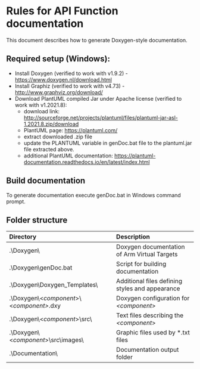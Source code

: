 # Rules for API Function documentation
This document describes how to generate Doxygen-style documentation.

## Required setup (Windows):

- Install Doxygen (verified to work with v1.9.2) - https://www.doxygen.nl/download.html
- Install Graphiz (verified to work with v4.73) - http://www.graphviz.org/download/
- Download PlantUML compiled Jar under Apache license (verified to work with v1.2021.8):
  - download link:  http://sourceforge.net/projects/plantuml/files/plantuml-jar-asl-1.2021.8.zip/download
  - PlantUML page: https://plantuml.com/
  - extract downloaded .zip file
  - update the PLANTUML variable in genDoc.bat file to the plantuml.jar file extracted above.
  - additional PlantUML documentation: https://plantuml-documentation.readthedocs.io/en/latest/index.html

## Build documentation
To generate documentation execute genDoc.bat in Windows command prompt.

## Folder structure

Directory      | Description
:--------------|:--------------------------------------------------
.\Doxygen\                        | Doxygen documentation of Arm Virtual Targets
.\Doxygen\genDoc.bat              | Script for building documentation
.\Doxygen\Doxygen_Templates\      | Additional files defining styles and appearance
.\Doxygen\\&lt;<i>component</i>&gt;\\&lt;<i>component&gt;</i>.dxy | Doxygen configuration for <i>&lt;component</i>&gt;
.\Doxygen\\&lt;<i>component</i>&gt;\\src\        | Text files describing the <i>&lt;component</i>&gt;
.\Doxygen\\&lt;<i>component</i>&gt;\\src\images\ | Graphic files used by *.txt files
.\Documentation\                  | Documentation output folder
